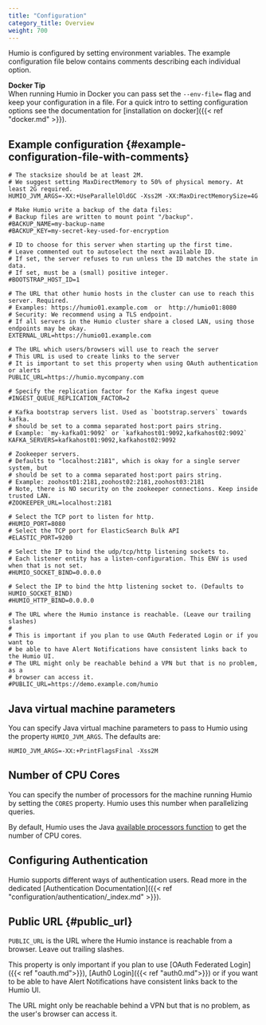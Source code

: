 ```yaml
---
title: "Configuration"
category_title: Overview
weight: 700
---
```


Humio is configured by setting environment variables. The example configuration
file below contains comments describing each individual option.

**Docker Tip**  
When running Humio in Docker you can pass set the `--env-file=` flag and keep
your configuration in a file. For a quick intro to setting configuration options
see the documentation for [installation on docker]({{< ref "docker.md" >}}).

## Example configuration {#example-configuration-file-with-comments}

```properties
# The stacksize should be at least 2M.
# We suggest setting MaxDirectMemory to 50% of physical memory. At least 2G required.
HUMIO_JVM_ARGS=-XX:+UseParallelOldGC -Xss2M -XX:MaxDirectMemorySize=4G

# Make Humio write a backup of the data files:
# Backup files are written to mount point "/backup".
#BACKUP_NAME=my-backup-name
#BACKUP_KEY=my-secret-key-used-for-encryption

# ID to choose for this server when starting up the first time.
# Leave commented out to autoselect the next available ID.
# If set, the server refuses to run unless the ID matches the state in data.
# If set, must be a (small) positive integer.
#BOOTSTRAP_HOST_ID=1

# The URL that other humio hosts in the cluster can use to reach this server. Required.
# Examples: https://humio01.example.com  or  http://humio01:8080
# Security: We recommend using a TLS endpoint.
# If all servers in the Humio cluster share a closed LAN, using those endpoints may be okay.
EXTERNAL_URL=https://humio01.example.com

# The URL which users/browsers will use to reach the server
# This URL is used to create links to the server
# It is important to set this property when using OAuth authentication or alerts
PUBLIC_URL=https://humio.mycompany.com

# Specify the replication factor for the Kafka ingest queue
#INGEST_QUEUE_REPLICATION_FACTOR=2

# Kafka bootstrap servers list. Used as `bootstrap.servers` towards kafka.
# should be set to a comma separated host:port pairs string.
# Example: `my-kafka01:9092` or `kafkahost01:9092,kafkahost02:9092`
KAFKA_SERVERS=kafkahost01:9092,kafkahost02:9092

# Zookeeper servers.
# Defaults to "localhost:2181", which is okay for a single server system, but
# should be set to a comma separated host:port pairs string.
# Example: zoohost01:2181,zoohost02:2181,zoohost03:2181
# Note, there is NO security on the zookeeper connections. Keep inside trusted LAN.
#ZOOKEEPER_URL=localhost:2181

# Select the TCP port to listen for http.
#HUMIO_PORT=8080
# Select the TCP port for ElasticSearch Bulk API
#ELASTIC_PORT=9200

# Select the IP to bind the udp/tcp/http listening sockets to.
# Each listener entity has a listen-configuration. This ENV is used when that is not set.
#HUMIO_SOCKET_BIND=0.0.0.0

# Select the IP to bind the http listening socket to. (Defaults to HUMIO_SOCKET_BIND)
#HUMIO_HTTP_BIND=0.0.0.0

# The URL where the Humio instance is reachable. (Leave our trailing slashes)
#
# This is important if you plan to use OAuth Federated Login or if you want to
# be able to have Alert Notifications have consistent links back to the Humio UI.
# The URL might only be reachable behind a VPN but that is no problem, as a
# browser can access it.
#PUBLIC_URL=https://demo.example.com/humio
```

## Java virtual machine parameters
You can specify Java virtual machine parameters to pass to Humio using the
property `HUMIO_JVM_ARGS`. The defaults are:

```properties
HUMIO_JVM_ARGS=-XX:+PrintFlagsFinal -Xss2M
```

## Number of CPU Cores
You can specify the number of processors for the machine running Humio by
setting the `CORES` property. Humio uses this number when parallelizing queries.

By default, Humio uses the Java [available processors function](https://docs.oracle.com/javase/8/docs/api/java/lang/Runtime.html#availableProcessors--)
to get the number of CPU cores.

## Configuring Authentication

Humio supports different ways of authentication users. Read more in the
dedicated [Authentication Documentation]({{< ref "configuration/authentication/_index.md" >}}).

## Public URL {#public_url}

`PUBLIC_URL` is the URL where the Humio instance is reachable from a browser.
Leave out trailing slashes.

This property is only important if you plan to use
[OAuth Federated Login]({{< ref "oauth.md">}}),
[Auth0 Login]({{< ref "auth0.md">}}) or if you want to be able
to have Alert Notifications have consistent links back to the Humio UI.

The URL might only be reachable behind a VPN but that is no problem, as the user's
browser can access it.
